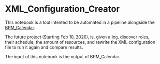 # XML_Configuration_Creator

This notebook is a tool intented to be automated in a pipeline alongside the [BPM_Calendar](https://github.com/AndreRdz7/BPM_Calendar).

The future project (Starting Feb 10, 2020), is, given a log, discover roles, their schedule, the amount of resources, and rewrite
the XML configuration file to run it again and compare results. 

The input of this notebook is the output of BPM_Calendar.
